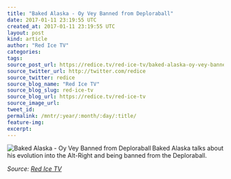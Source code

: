 ```yaml
---
title: "Baked Alaska - Oy Vey Banned from Deploraball"
date: 2017-01-11 23:19:55 UTC
created_at: 2017-01-11 23:19:55 UTC
layout: post
kind: article
author: "Red Ice TV"
categories: 
tags: 
source_post_url: https://redice.tv/red-ice-tv/baked-alaska-oy-vey-banned-from-deploraball
source_twitter_url: http://twitter.com/redice
source_twitter: redice
source_blog_name: "Red Ice TV"
source_blog_slug: red-ice-tv
source_blog_url: https://redice.tv/red-ice-tv
source_image_url: 
tweet_id:
permalink: /mntr/:year/:month/:day/:title/
feature-img: 
excerpt:
---
```

<img align="left" alt="Baked Alaska - Oy Vey Banned from Deploraball" src="https://rdice.net/a/c/t/17/RITV-baked-alaska.9cd7b47f.jpg"> Baked Alaska talks about his evolution into the Alt-Right and being banned from the Deploraball.<div class="">
    <i>Source: <a href="https://redice.tv/red-ice-tv">Red Ice TV</a></i>
</div>
